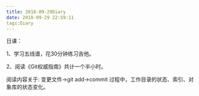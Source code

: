 ```yaml
---
title: 2018-09-29Diary
date: 2018-09-29 22:59:11
tags:Diary
---
```


日课：

1、学习五线谱，花30分钟练习吉他。

2、阅读《Git权威指南》共计一个半小时。

阅读内容关于:
变更文件->git add->commit
过程中，工作目录的状态、索引、对象库的状态变化。
